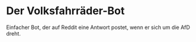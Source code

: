 # Der Volksfahrräder-Bot

Einfacher Bot, der auf Reddit eine Antwort postet, wenn er sich um die AfD dreht.
